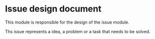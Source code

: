 # Issue design document

This module is responsible for the design of the issue module.

Ths issue represents a idea, a problem or a task that needs to be solved.